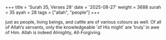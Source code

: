 +++
title = 'Surah 35, Verses 28'
date = '2025-08-27'
weight = 3688
surah = 35
ayah = 28
tags = ["allah", "people"]
+++

just as people, living beings, and cattle are of various colours as well. Of all of Allah’s servants, only the knowledgeable ˹of His might˺ are ˹truly˺ in awe of Him. Allah is indeed Almighty, All-Forgiving.